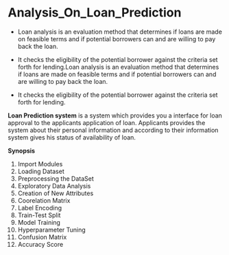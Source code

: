 # Analysis_On_Loan_Prediction

- Loan analysis is an evaluation method that determines if loans are made on feasible terms and if potential borrowers can and are willing to pay back the loan. 

- It checks the eligibility of the potential borrower against the criteria set forth for lending.Loan analysis is an evaluation method that determines if loans are made on feasible terms and if potential borrowers can and are willing to pay back the loan. 

- It checks the eligibility of the potential borrower against the criteria set forth for lending.

**Loan Prediction system** is a system which provides you a interface for loan approval to the applicants application of loan. Applicants provides the system about their personal information and according to their information system gives his status of availability of loan.

**Synopsis**

1. Import Modules
2. Loading Dataset
3. Preprocessing the DataSet
4. Exploratory Data Analysis
5. Creation of New Attributes
6. Coorelation Matrix
7. Label Encoding
8. Train-Test Split
9. Model Training
10. Hyperparameter Tuning
11. Confusion Matrix
12. Accuracy Score
